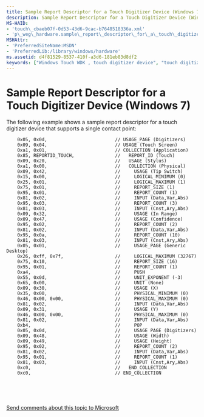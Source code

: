 ```yaml
---
title: Sample Report Descriptor for a Touch Digitizer Device (Windows 7)
description: Sample Report Descriptor for a Touch Digitizer Device (Windows 7)
MS-HAID:
- 'touch\_cbaeb07f-0d53-43d6-9cac-b7648518336a.xml'
- 'p\_weg\_hardware.sample\_report\_descriptor\_for\_a\_touch\_digitizer\_device'
MSHAttr:
- 'PreferredSiteName:MSDN'
- 'PreferredLib:/library/windows/hardware'
ms.assetid: d4f81529-8537-410f-a3d6-181eb83d8df2
keywords: ["Windows Touch WDK , touch digitizer device", "touch digitizer device WDK , sample report descriptor", "digitizer device WDK Touch", "digitizer device WDK Touch , sample report descriptor"]
---
```


# Sample Report Descriptor for a Touch Digitizer Device (Windows 7)


The following example shows a sample report descriptor for a touch digitizer device that supports a single contact point:

```
    0x05, 0x0d,                         // USAGE_PAGE (Digitizers)
    0x09, 0x04,                         // USAGE (Touch Screen)
    0xa1, 0x01,                         // COLLECTION (Application)
    0x85, REPORTID_TOUCH,               //   REPORT_ID (Touch)
    0x09, 0x20,                         //   USAGE (Stylus)
    0xa1, 0x00,                         //   COLLECTION (Physical)
    0x09, 0x42,                         //     USAGE (Tip Switch)
    0x15, 0x00,                         //     LOGICAL_MINIMUM (0)
    0x25, 0x01,                         //     LOGICAL_MAXIMUM (1)
    0x75, 0x01,                         //     REPORT_SIZE (1)
    0x95, 0x01,                         //     REPORT_COUNT (1)
    0x81, 0x02,                         //     INPUT (Data,Var,Abs)
    0x95, 0x03,                         //     REPORT_COUNT (3)
    0x81, 0x03,                         //     INPUT (Cnst,Ary,Abs)
    0x09, 0x32,                         //     USAGE (In Range)
    0x09, 0x47,                         //     USAGE (Confidence)
    0x95, 0x02,                         //     REPORT_COUNT (2)
    0x81, 0x02,                         //     INPUT (Data,Var,Abs)
    0x95, 0x0a,                         //     REPORT_COUNT (10)
    0x81, 0x03,                         //     INPUT (Cnst,Ary,Abs)
    0x05, 0x01,                         //     USAGE_PAGE (Generic Desktop)
    0x26, 0xff, 0x7f,                   //     LOGICAL_MAXIMUM (32767)
    0x75, 0x10,                         //     REPORT_SIZE (16)
    0x95, 0x01,                         //     REPORT_COUNT (1)
    0xa4,                               //     PUSH
    0x55, 0x0d,                         //     UNIT_EXPONENT (-3)
    0x65, 0x00,                         //     UNIT (None)
    0x09, 0x30,                         //     USAGE (X)
    0x35, 0x00,                         //     PHYSICAL_MINIMUM (0)
    0x46, 0x00, 0x00,                   //     PHYSICAL_MAXIMUM (0)
    0x81, 0x02,                         //     INPUT (Data,Var,Abs)
    0x09, 0x31,                         //     USAGE (Y)
    0x46, 0x00, 0x00,                   //     PHYSICAL_MAXIMUM (0)
    0x81, 0x02,                         //     INPUT (Data,Var,Abs)
    0xb4,                               //     POP
    0x05, 0x0d,                         //     USAGE PAGE (Digitizers)
    0x09, 0x48,                         //     USAGE (Width)
    0x09, 0x49,                         //     USAGE (Height)
    0x95, 0x02,                         //     REPORT_COUNT (2)
    0x81, 0x02,                         //     INPUT (Data,Var,Abs)
    0x95, 0x01,                         //     REPORT_COUNT (1)
    0x81, 0x03,                         //     INPUT (Cnst,Ary,Abs)
    0xc0,                               //   END_COLLECTION
    0xc0,                               // END_COLLECTION
```

 

 

[Send comments about this topic to Microsoft](mailto:wsddocfb@microsoft.com?subject=Documentation%20feedback%20%5Bp_WEG_Hardware\p_weg_hardware%5D:%20Sample%20Report%20Descriptor%20for%20a%20Touch%20Digitizer%20Device%20%28Windows%207%29%20%20RELEASE:%20%285/9/2016%29&body=%0A%0APRIVACY%20STATEMENT%0A%0AWe%20use%20your%20feedback%20to%20improve%20the%20documentation.%20We%20don't%20use%20your%20email%20address%20for%20any%20other%20purpose,%20and%20we'll%20remove%20your%20email%20address%20from%20our%20system%20after%20the%20issue%20that%20you're%20reporting%20is%20fixed.%20While%20we're%20working%20to%20fix%20this%20issue,%20we%20might%20send%20you%20an%20email%20message%20to%20ask%20for%20more%20info.%20Later,%20we%20might%20also%20send%20you%20an%20email%20message%20to%20let%20you%20know%20that%20we've%20addressed%20your%20feedback.%0A%0AFor%20more%20info%20about%20Microsoft's%20privacy%20policy,%20see%20http://privacy.microsoft.com/default.aspx. "Send comments about this topic to Microsoft")




